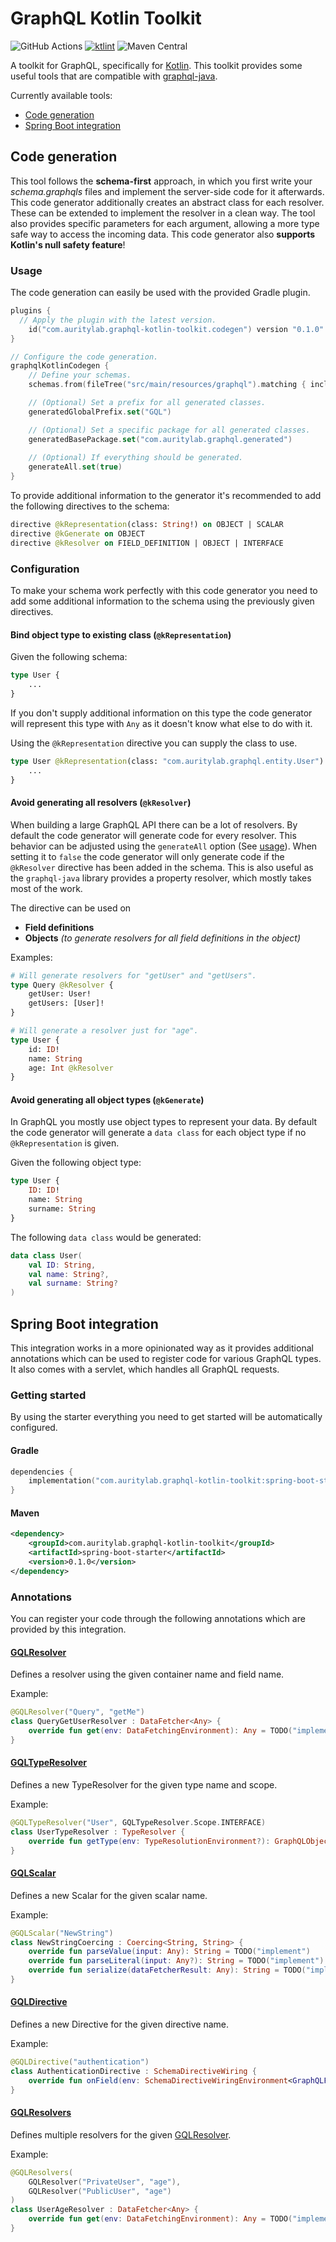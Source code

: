 # GraphQL Kotlin Toolkit
![GitHub Actions](https://github.com/AurityLab/graphql-kotlin-toolkit/workflows/Gradle/badge.svg)
[![ktlint](https://img.shields.io/badge/code%20style-%E2%9D%A4-FF4081.svg)](https://ktlint.github.io/)
![Maven Central](https://img.shields.io/maven-central/v/com.auritylab.graphql-kotlin-toolkit/codegen?label=codegen)

A toolkit for GraphQL, specifically for [Kotlin](https://kotlinlang.org/). This toolkit provides some useful tools that are compatible with [graphql-java](https://github.com/graphql-java/graphql-java).

Currently available tools:
* [Code generation](#code-generation)
* [Spring Boot integration](#spring-boot-integration)

## Code generation
This tool follows the **schema-first** approach, in which you first write your *schema.graphqls* files and implement the server-side code for it afterwards.
This code generator additionally creates an abstract class for each resolver. 
These can be extended to implement the resolver in a clean way. The tool also provides specific parameters for each argument, allowing a more type safe way to access the incoming data.
This code generator also **supports Kotlin's null safety feature**!

### Usage
The code generation can easily be used with the provided Gradle plugin.
```kotlin
plugins {
  // Apply the plugin with the latest version.
    id("com.auritylab.graphql-kotlin-toolkit.codegen") version "0.1.0"
}

// Configure the code generation.
graphqlKotlinCodegen {
    // Define your schemas.
    schemas.from(fileTree("src/main/resources/graphql").matching { include("*.graphqls") })

    // (Optional) Set a prefix for all generated classes.
    generatedGlobalPrefix.set("GQL")

    // (Optional) Set a specific package for all generated classes.
    generatedBasePackage.set("com.auritylab.graphql.generated")
    
    // (Optional) If everything should be generated.
    generateAll.set(true)
}
```

To provide additional information to the generator it's recommended to add the following directives to the schema:
```graphql
directive @kRepresentation(class: String!) on OBJECT | SCALAR
directive @kGenerate on OBJECT
directive @kResolver on FIELD_DEFINITION | OBJECT | INTERFACE                                                        
```

### Configuration
To make your schema work perfectly with this code generator you need to add some additional information to the schema using the previously given directives.

#### Bind object type to existing class (`@kRepresentation`)
Given the following schema:
```graphql
type User {
    ...
}
```
If you don't supply additional information on this type the code generator will represent this type with `Any` as it doesn't know what else to do with it.

Using the `@kRepresentation` directive you can supply the class to use.
```graphql
type User @kRepresentation(class: "com.auritylab.graphql.entity.User") {
    ...
}
```

#### Avoid generating all resolvers (`@kResolver`)
When building a large GraphQL API there can be a lot of resolvers. By default the code generator will generate code for every resolver.
This behavior can be adjusted using the `generateAll` option (See [usage](#usage)). When setting it to `false` the code generator will only generate code if the `@kResolver` directive has been added in the schema.
This is also useful as the `graphql-java` library provides a property resolver, which mostly takes most of the work.

The directive can be used on
- **Field definitions**
- **Objects** *(to generate resolvers for all field definitions in the object)*

Examples:
```graphql
# Will generate resolvers for "getUser" and "getUsers".
type Query @kResolver {
    getUser: User!
    getUsers: [User]!
}

# Will generate a resolver just for "age".
type User {
    id: ID!
    name: String
    age: Int @kResolver
}
```

#### Avoid generating all object types (`@kGenerate`)
In GraphQL you mostly use object types to represent your data. By default the code generator will generate a `data class` for each object type if no `@kRepresentation` is given.

Given the following object type:
```graphql
type User {
    ID: ID!
    name: String
    surname: String
}
```

The following `data class` would be generated:
```kotlin
data class User(
    val ID: String,
    val name: String?,
    val surname: String?
)
```

## Spring Boot integration
This integration works in a more opinionated way as it provides additional annotations which can be used to register code for various GraphQL types.
It also comes with a servlet, which handles all GraphQL requests.

### Getting started
By using the starter everything you need to get started will be automatically configured.

#### Gradle
```kotlin
dependencies {
    implementation("com.auritylab.graphql-kotlin-toolkit:spring-boot-starter:0.1.0")
}
```

#### Maven
```xml
<dependency>
    <groupId>com.auritylab.graphql-kotlin-toolkit</groupId>
    <artifactId>spring-boot-starter</artifactId>
    <version>0.1.0</version>
</dependency>
```


### Annotations
You can register your code through the following annotations which are provided by this integration.

####  [**GQLResolver**](https://github.com/AurityLab/graphql-kotlin-toolkit/blob/master/spring/src/main/kotlin/com/auritylab/graphql/kotlin/toolkit/spring/annotation/GQLResolver.kt)
Defines a resolver using the given container name and field name.

Example:
```kotlin
@GQLResolver("Query", "getMe")
class QueryGetUserResolver : DataFetcher<Any> {
    override fun get(env: DataFetchingEnvironment): Any = TODO("implement")
}
```

#### [**GQLTypeResolver**](https://github.com/AurityLab/graphql-kotlin-toolkit/blob/master/spring/src/main/kotlin/com/auritylab/graphql/kotlin/toolkit/spring/annotation/GQLTypeResolver.kt)
Defines a new TypeResolver for the given type name and scope.

Example:
```kotlin
@GQLTypeResolver("User", GQLTypeResolver.Scope.INTERFACE)
class UserTypeResolver : TypeResolver {
    override fun getType(env: TypeResolutionEnvironment?): GraphQLObjectType = TODO("implement")
}
```

#### [**GQLScalar**](https://github.com/AurityLab/graphql-kotlin-toolkit/blob/master/spring/src/main/kotlin/com/auritylab/graphql/kotlin/toolkit/spring/annotation/GQLScalar.kt)
Defines a new Scalar for the given scalar name.

Example:
```kotlin
@GQLScalar("NewString")
class NewStringCoercing : Coercing<String, String> {
    override fun parseValue(input: Any): String = TODO("implement")
    override fun parseLiteral(input: Any?): String = TODO("implement")
    override fun serialize(dataFetcherResult: Any): String = TODO("implement")
}
```

#### [**GQLDirective**](https://github.com/AurityLab/graphql-kotlin-toolkit/blob/master/spring/src/main/kotlin/com/auritylab/graphql/kotlin/toolkit/spring/annotation/GQLDirective.kt)
Defines a new Directive for the given directive name.

Example:
```kotlin
@GQLDirective("authentication")
class AuthenticationDirective : SchemaDirectiveWiring {
    override fun onField(env: SchemaDirectiveWiringEnvironment<GraphQLFieldDefinition>): GraphQLFieldDefinition = TODO("implement")
}

```

#### [**GQLResolvers**](https://github.com/AurityLab/graphql-kotlin-toolkit/blob/master/spring/src/main/kotlin/com/auritylab/graphql/kotlin/toolkit/spring/annotation/GQLResolvers.kt) 
Defines multiple resolvers for the given [GQLResolver](#GQLResolver).

Example:
```kotlin
@GQLResolvers(
    GQLResolver("PrivateUser", "age"),
    GQLResolver("PublicUser", "age")
)
class UserAgeResolver : DataFetcher<Any> {
    override fun get(env: DataFetchingEnvironment): Any = TODO("implement")
}
```

